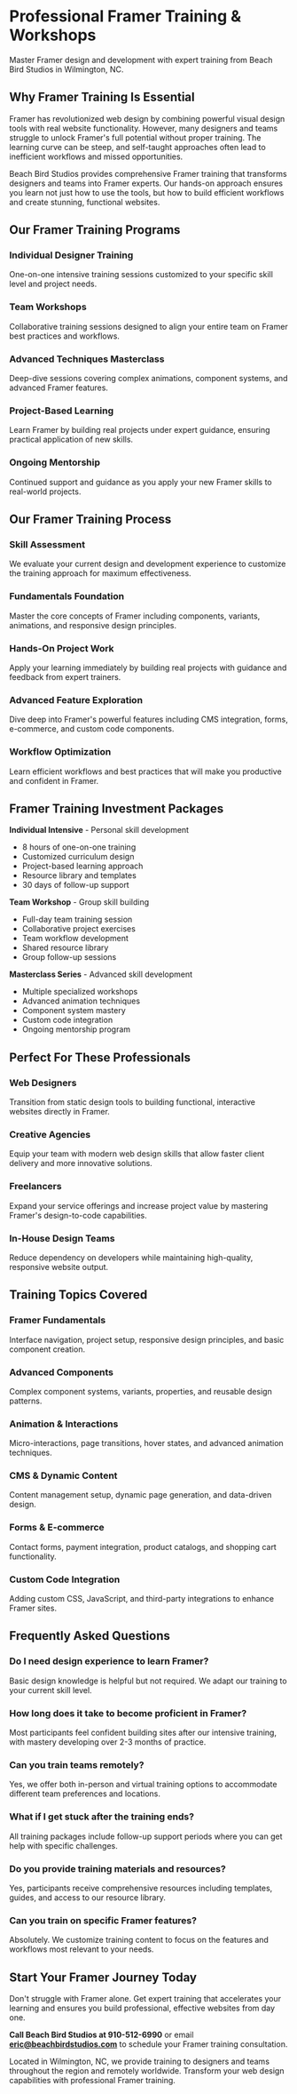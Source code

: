 # Professional Framer Training & Workshops

Master Framer design and development with expert training from Beach Bird Studios in Wilmington, NC.

## Why Framer Training Is Essential

Framer has revolutionized web design by combining powerful visual design tools with real website functionality. However, many designers and teams struggle to unlock Framer's full potential without proper training. The learning curve can be steep, and self-taught approaches often lead to inefficient workflows and missed opportunities.

Beach Bird Studios provides comprehensive Framer training that transforms designers and teams into Framer experts. Our hands-on approach ensures you learn not just how to use the tools, but how to build efficient workflows and create stunning, functional websites.

## Our Framer Training Programs

### Individual Designer Training
One-on-one intensive training sessions customized to your specific skill level and project needs.

### Team Workshops
Collaborative training sessions designed to align your entire team on Framer best practices and workflows.

### Advanced Techniques Masterclass
Deep-dive sessions covering complex animations, component systems, and advanced Framer features.

### Project-Based Learning
Learn Framer by building real projects under expert guidance, ensuring practical application of new skills.

### Ongoing Mentorship
Continued support and guidance as you apply your new Framer skills to real-world projects.

## Our Framer Training Process

### Skill Assessment
We evaluate your current design and development experience to customize the training approach for maximum effectiveness.

### Fundamentals Foundation
Master the core concepts of Framer including components, variants, animations, and responsive design principles.

### Hands-On Project Work
Apply your learning immediately by building real projects with guidance and feedback from expert trainers.

### Advanced Feature Exploration
Dive deep into Framer's powerful features including CMS integration, forms, e-commerce, and custom code components.

### Workflow Optimization
Learn efficient workflows and best practices that will make you productive and confident in Framer.

## Framer Training Investment Packages

**Individual Intensive** - Personal skill development
- 8 hours of one-on-one training
- Customized curriculum design
- Project-based learning approach
- Resource library and templates
- 30 days of follow-up support

**Team Workshop** - Group skill building
- Full-day team training session
- Collaborative project exercises
- Team workflow development
- Shared resource library
- Group follow-up sessions

**Masterclass Series** - Advanced skill development
- Multiple specialized workshops
- Advanced animation techniques
- Component system mastery
- Custom code integration
- Ongoing mentorship program

## Perfect For These Professionals

### Web Designers
Transition from static design tools to building functional, interactive websites directly in Framer.

### Creative Agencies
Equip your team with modern web design skills that allow faster client delivery and more innovative solutions.

### Freelancers
Expand your service offerings and increase project value by mastering Framer's design-to-code capabilities.

### In-House Design Teams
Reduce dependency on developers while maintaining high-quality, responsive website output.

## Training Topics Covered

### Framer Fundamentals
Interface navigation, project setup, responsive design principles, and basic component creation.

### Advanced Components
Complex component systems, variants, properties, and reusable design patterns.

### Animation & Interactions
Micro-interactions, page transitions, hover states, and advanced animation techniques.

### CMS & Dynamic Content
Content management setup, dynamic page generation, and data-driven design.

### Forms & E-commerce
Contact forms, payment integration, product catalogs, and shopping cart functionality.

### Custom Code Integration
Adding custom CSS, JavaScript, and third-party integrations to enhance Framer sites.

## Frequently Asked Questions

### Do I need design experience to learn Framer?
Basic design knowledge is helpful but not required. We adapt our training to your current skill level.

### How long does it take to become proficient in Framer?
Most participants feel confident building sites after our intensive training, with mastery developing over 2-3 months of practice.

### Can you train teams remotely?
Yes, we offer both in-person and virtual training options to accommodate different team preferences and locations.

### What if I get stuck after the training ends?
All training packages include follow-up support periods where you can get help with specific challenges.

### Do you provide training materials and resources?
Yes, participants receive comprehensive resources including templates, guides, and access to our resource library.

### Can you train on specific Framer features?
Absolutely. We customize training content to focus on the features and workflows most relevant to your needs.

## Start Your Framer Journey Today

Don't struggle with Framer alone. Get expert training that accelerates your learning and ensures you build professional, effective websites from day one.

**Call Beach Bird Studios at 910-512-6990** or email **eric@beachbirdstudios.com** to schedule your Framer training consultation.

Located in Wilmington, NC, we provide training to designers and teams throughout the region and remotely worldwide. Transform your web design capabilities with professional Framer training.